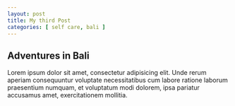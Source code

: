 ```yaml
---
layout: post
title: My third Post
categories: [ self care, bali ]
---
```


## Adventures in Bali

Lorem ipsum dolor sit amet, consectetur adipisicing elit. Unde rerum aperiam consequuntur voluptate necessitatibus cum labore ratione laborum praesentium numquam, et voluptatum modi dolorem, ipsa pariatur accusamus amet, exercitationem mollitia.